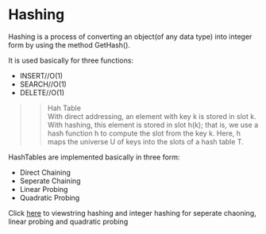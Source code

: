 # Hashing
Hashing is a process of converting an object(of any data type) into integer form by using the method GetHash().  

It is used basically for three functions:  
- INSERT//O(1)
- SEARCH//O(1)
- DELETE//O(1)

>>Hah Table  
With direct addressing, an element with key k is stored in slot k. With hashing,
this element is stored in slot h(k); that is, we use a hash function h to compute the
slot from the key k. Here, h maps the universe U of keys into the slots of a hash
table T.

HashTables are implemented basically in three form:
- Direct Chaining
- Seperate Chaining 
- Linear Probing
- Quadratic Probing



Click <a href="code.c">here</a> to viewstring hashing and integer hashing for seperate chaoning, linear probing and quadratic probing 
